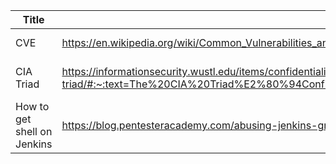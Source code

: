
| Title                       | URL                                                                                                                                                                                                               | Note                    |
| --------------------------- | ----------------------------------------------------------------------------------------------------------------------------------------------------------------------------------------------------------------- | ----------------------- |
| CVE                         | https://en.wikipedia.org/wiki/Common_Vulnerabilities_and_Exposures                                                                                                                                                | Definition of CVE       |
| CIA Triad                   | https://informationsecurity.wustl.edu/items/confidentiality-integrity-and-availability-the-cia-triad/#:~:text=The%20CIA%20Triad%E2%80%94Confidentiality%2C%20Integrity,to%20these%20three%20crucial%20components. | Definition of CIA Triad |
| How to get shell on Jenkins | https://blog.pentesteracademy.com/abusing-jenkins-groovy-script-console-to-get-shell-98b951fa64a6                                                                                                                 |                         |
